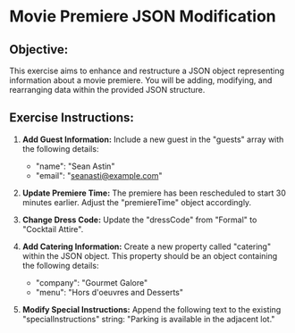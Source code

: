 # Movie Premiere JSON Modification

## Objective: 
This exercise aims to enhance and restructure a JSON object representing information about a movie premiere. You will be adding, modifying, and rearranging data within the provided JSON structure.

## Exercise Instructions:

1. **Add Guest Information:** Include a new guest in the "guests" array with the following details:
    - "name": "Sean Astin"
    - "email": "seanasti@example.com"

2. **Update Premiere Time:** The premiere has been rescheduled to start 30 minutes earlier. Adjust the "premiereTime" object accordingly.

3. **Change Dress Code:** Update the "dressCode" from "Formal" to "Cocktail Attire".

4. **Add Catering Information:** Create a new property called "catering" within the JSON object. This property should be an object containing the following details:
    - "company": "Gourmet Galore"
    - "menu": "Hors d'oeuvres and Desserts"

5. **Modify Special Instructions:** Append the following text to the existing "specialInstructions" string: "Parking is available in the adjacent lot." 





